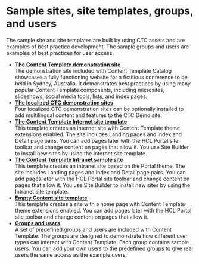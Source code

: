 # Sample sites, site templates, groups, and users

The sample site and site templates are built by using CTC assets and are examples of best practice development. The sample groups and users are examples of best practices for user access.

-   **[The Content Template demonstration site](../ctc/ctc_overview_comp_demo.md)**  
The demonstration site included with Content Template Catalog showcases a fully functioning website for a fictitious conference to be held in Sydney, Australia. It demonstrates best practices by using many popular Content Template components, including microsites, slideshows, social media tools, lists, and index pages.
-   **[The localized CTC demonstration sites](../ctc/ctc_overview_comp_demo-mls.md)**  
Four localized CTC demonstration sites can be optionally installed to add multilingual content and features to the CTC Demo site.
-   **[The Content Template Internet site template](../ctc/ctc_overview_comp_demo-internet.md)**  
This template creates an internet site with Content Template theme extensions enabled. The site includes Landing pages and Index and Detail page pairs. You can add pages later with the HCL Portal site toolbar and change content on pages that allow it. You use Site Builder to install new sites by using the Internet site template.
-   **[The Content Template Intranet sample site](../ctc/ctc_overview_comp_demo-intranet.md)**  
This template creates an intranet site based on the Portal theme. The site includes Landing pages and Index and Detail page pairs. You can add pages later with the HCL Portal site toolbar and change content on pages that allow it. You use Site Builder to install new sites by using the Intranet site template.
-   **[Empty Content site template](../ctc/ctc_overview_comp_demo-empty.md)**  
This template creates a site with a home page with Content Template theme extensions enabled. You can add pages later with the HCL Portal site toolbar and change content on pages that allow it.
-   **[Groups and users](../ctc/ctc_groups_users.md)**  
A set of predefined groups and users are included with Content Template. The groups are designed to demonstrate how different user types can interact with Content Template. Each group contains sample users. You can add your own users to the predefined groups to give real users the same access as the example users.


